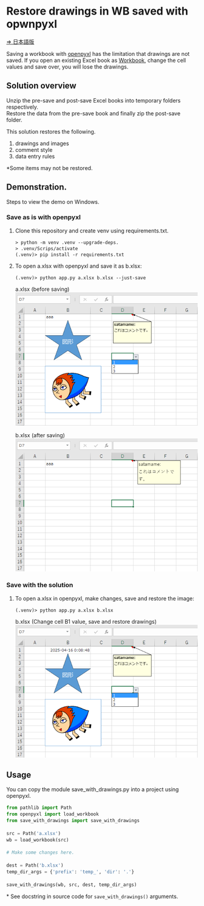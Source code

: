 # Restore drawings in WB saved with opwnpyxl

[⇒ 日本語版](https://github.com/satamame/openpyxl-save-drawings/blob/main/README_ja.md)

Saving a workbook with [openpyxl](https://openpyxl.readthedocs.io/) has the limitation that drawings are not saved.
If you open an existing Excel book as [Workbook](https://openpyxl.readthedocs.io/en/stable/api/openpyxl.workbook.workbook.html), change the cell values and save over, you will lose the drawings.

## Solution overview

Unzip the pre-save and post-save Excel books into temporary folders respectively.  
Restore the data from the pre-save book and finally zip the post-save folder.

This solution restores the following.

1. drawings and images
2. comment style
3. data entry rules

*Some items may not be restored.

## Demonstration.

Steps to view the demo on Windows.

### Save as is with openpyxl

1. Clone this repository and create venv using requirements.txt.
    ```
    > python -m venv .venv --upgrade-deps.
    > .venv/Scrips/activate
    (.venv)> pip install -r requirements.txt
    ```
1. To open a.xlsx with openpyxl and save it as b.xlsx:
    ```
    (.venv)> python app.py a.xlsx b.xlsx --just-save
    ```
    a.xlsx (before saving)  
    ![](img/a-xlsx.png)

    b.xlsx (after saving)  
    ![](img/just-save.png)

### Save with the solution

1. To open a.xlsx in openpyxl, make changes, save and restore the image:
    ```
    (.venv)> python app.py a.xlsx b.xlsx
    ```
    b.xlsx (Change cell B1 value, save and restore drawings)  
    ![](img/restore-drawings.png)

## Usage

You can copy the module save_with_drawings.py into a project using openpyxl.

```python
from pathlib import Path
from openpyxl import load_workbook
from save_with_drawings import save_with_drawings

src = Path('a.xlsx')
wb = load_workbook(src)

# Make some changes here.

dest = Path('b.xlsx')
temp_dir_args = {'prefix': 'temp_', 'dir': '.'}

save_with_drawings(wb, src, dest, temp_dir_args)
```

\* See docstring in source code for `save_with_drawings()` arguments.
